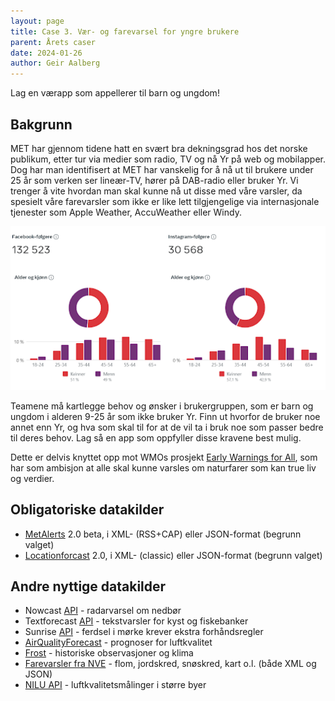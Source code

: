 ```yaml
---
layout: page
title: Case 3. Vær- og farevarsel for yngre brukere
parent: Årets caser
date: 2024-01-26
author: Geir Aalberg
---
```


Lag en værapp som appellerer til barn og ungdom!

## Bakgrunn

MET har gjennom tidene hatt en svært bra dekningsgrad hos det norske publikum,
etter tur via medier som radio, TV og nå Yr på web og mobilapper. Dog har man
identifisert at MET har vanskelig for å nå ut til brukere under 25
år som verken ser lineær-TV, hører på DAB-radio eller bruker Yr. Vi trenger å
vite hvordan man skal kunne nå ut disse med våre varsler, da spesielt våre
farevarsler som ikke er like lett tilgjengelige via internasjonale tjenester
som Apple Weather, AccuWeather eller Windy.

![Lesere sosiale medier](some.png)

Teamene må kartlegge behov og ønsker i brukergruppen, som er barn og ungdom i
alderen 9-25 år som ikke bruker Yr. Finn ut hvorfor de bruker noe annet enn Yr,
og hva som skal til for at de vil ta i bruk noe som passer bedre til deres
behov. Lag så en app som oppfyller disse kravene best mulig.

Dette er delvis knyttet opp mot WMOs prosjekt [Early Warnings for
All](https://public.wmo.int/en/earlywarningsforall), som har som ambisjon at
alle skal kunne varsles om naturfarer som kan true liv og verdier.

## Obligatoriske datakilder

- [MetAlerts](https://api.met.no/weatherapi/metalerts/2.0/documentation) 2.0 beta, i XML- (RSS+CAP) eller JSON-format (begrunn valget)
- [Locationforcast](https://api.met.no/weatherapi/locationforecast/2.0/documentation) 2.0, i XML- (classic) eller JSON-format (begrunn valget)

## Andre nyttige datakilder

- Nowcast [API](/intro) - radarvarsel om nedbør
- Textforecast [API](/intro) - tekstvarsler for kyst og fiskebanker
- Sunrise [API](/intro) - ferdsel i mørke krever ekstra forhåndsregler
- [AirQualityForecast](https://api.met.no/weatherapi/airqualityforecast/0.1/documentation) - prognoser for luftkvalitet
- [Frost](/frost/) - historiske observasjoner og klima
- [Farevarsler fra NVE](https://api.nve.no/doc/) - flom, jordskred, snøskred, kart o.l. (både XML og JSON)
- [NILU API](https://api.nilu.no/) - luftkvalitetsmålinger i større byer

